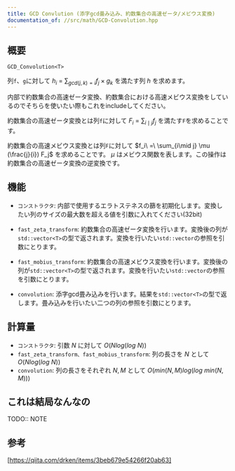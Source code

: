 ```yaml
---
title: GCD Convlution (添字gcd畳み込み、約数集合の高速ゼータ/メビウス変換)
documentation_of: //src/math/GCD-Convolution.hpp
---
```


## 概要
```
GCD_Convolution<T>
```

列`f`、`g`に対して $\displaystyle h_i\ =\ \sum_{gcd(j, k)=i} f_j\times g_k$ を満たす列 $h$ を求めます。

内部で約数集合の高速ゼータ変換、約数集合における高速メビウス変換をしているのでそちらを使いたい際もこれをincludeしてください。

約数集合の高速ゼータ変換とは列`f`に対して $\displaystyle F_i\ =\ \sum_{i\mid j} f_j$ を満たす`F`を求めることです。

約数集合の高速メビウス変換とは列`F`に対して $f_i\ =\ \sum_{i\mid j} \mu (\frac{j}{i}) F_j$ を求めることです。 $\mu$ はメビウス関数を表します。この操作は約数集合の高速ゼータ変換の逆変換です。


## 機能

- `コンストラクタ`: 内部で使用するエラトステネスの篩を初期化します。変換したい列のサイズの最大数を超える値を引数に入れてください(32bit)

- `fast_zeta_transform`: 約数集合の高速ゼータ変換を行います。変換後の列が`std::vector<T>`の型で返されます。変換を行いたい`std::vector`の参照を引数にとります。

- `fast_mobius_transform`: 約数集合の高速メビウス変換を行います。変換後の列が`std::vector<T>`の型で返されます。変換を行いたい`std::vector`の参照を引数にとります。

- `convolution`: 添字gcd畳み込みを行います。結果を`std::vector<T>`の型で返します。畳み込みを行いたい二つの列の参照を引数にとります。

## 計算量

- `コンストラクタ`: 引数 $N$ に対して $O(N log(log\ N))$
- `fast_zeta_transform、fast_mobius_transform`: 列の長さを $N$ として $O(Nlog(log\ N))$
- `convolution`: 列の長さをそれぞれ $N, M$ として $O(min(N, M) log (log\ min(N, M)))$

## これは結局なんなの
TODO:: NOTE


## 参考
[https://qiita.com/drken/items/3beb679e54266f20ab63]
